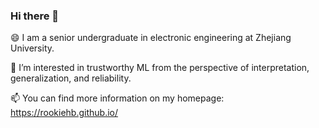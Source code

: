 ### Hi there 👋

😄 I am a senior undergraduate in electronic engineering at Zhejiang University.

🌱 I’m interested in trustworthy ML from the perspective of interpretation, generalization, and reliability.

📫 You can find more information on my homepage: https://rookiehb.github.io/

<!--
**rookiehb/rookiehb** is a ✨ _special_ ✨ repository because its `README.md` (this file) appears on your GitHub profile.

Here are some ideas to get you started:

- 🔭 I’m currently working on ...
- 🌱 I’m currently learning ...
- 👯 I’m looking to collaborate on ...
- 🤔 I’m looking for help with ...
- 💬 Ask me about ...
- 📫 How to reach me: ...
- 😄 Pronouns: ...
- ⚡ Fun fact: ...
-->
